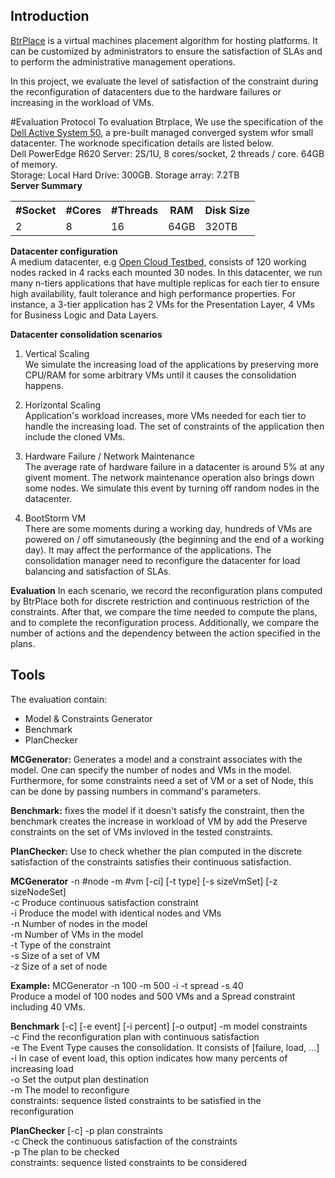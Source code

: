 ## Introduction

[BtrPlace](http://btrp.inria.fr) is a virtual machines placement algorithm for hosting platforms. It can be customized
by administrators to ensure the satisfaction of SLAs and to perform the administrative management operations.

In this project, we evaluate the level of satisfaction of the constraint during the reconfiguration of datacenters due
to the hardware failures or increasing in the workload of VMs.


#Evaluation Protocol
To evaluation Btrplace, We use the specification of the [Dell Active System 50](http://www.dell.com/us/business/p/dell-vstart-50/pd), a pre-built managed converged system wfor small datacenter. The worknode specification details are listed below.  
Dell PowerEdge R620 Server: 2S/1U, 8 cores/socket, 2 threads / core.  64GB of memory.   
Storage: Local Hard Drive: 300GB. Storage array: 7.2TB  
**Server Summary**
<table>
  <tr>
    <th>#Socket</th>
    <th>#Cores</th>
    <th>#Threads</th>
    <th>RAM</th>
    <th>Disk Size</th>
  </tr>
  <tr>
    <td>2</td>
  <td>8</td>
	<td>16</td>
    <td>64GB</td>
    <td>320TB</td>
</table>

**Datacenter configuration**   
A medium datacenter, e.g [Open Cloud Testbed](http://opencloudconsortium.org), consists of 120 working nodes racked in 4 racks each mounted 30 nodes. 
In this datacenter, we run many n-tiers applications that have multiple replicas for each tier to ensure high availability,
fault tolerance and high performance properties. For instance, a 3-tier application has 2 VMs for the Presentation Layer,
4 VMs for Business Logic and Data Layers.


**Datacenter consolidation scenarios**  

1. Vertical Scaling  
We simulate the increasing load of the applications by preserving more CPU/RAM for some arbitrary VMs until it
causes the consolidation happens. 

2. Horizontal Scaling  
Application's workload increases, more VMs needed for each tier to handle the increasing load. The set of constraints of the application then include
the cloned VMs. 

3. Hardware Failure / Network Maintenance  
The average rate of hardware failure in a datacenter is around 5% at any givent moment. The network maintenance operation also brings down some nodes.
We simulate this event by turning off random nodes in the datacenter. 

4. BootStorm VM  
There are some moments during a working day, hundreds of VMs are powered on / off simutaneously (the beginning and the end of a working day). It may 
affect the performance of the applications. The consolidation manager need to reconfigure the datacenter for load balancing and satisfaction of SLAs.

**Evaluation**
In each scenario, we record the reconfiguration plans computed by BtrPlace both for discrete restriction
and continuous restriction of the constraints. After that, we compare the time needed to compute the plans, and to
complete the reconfiguration process. Additionally, we compare the number of actions and the dependency between the action
specified in the plans.

## Tools

The evaluation contain:  
* Model & Constraints Generator  
* Benchmark  
* PlanChecker  

**MCGenerator:**  Generates a model and a constraint associates with the model. One can specify the number of nodes and
 VMs in the model. Furthermore, for some constraints need a set of VM or a set of Node, this can be done by passing
 numbers in command's parameters.

**Benchmark:** fixes the model if it doesn't satisfy the constraint, then the benchmark creates the increase in workload
 of VM by add the Preserve constraints on the set of VMs invloved in the tested constraints.

**PlanChecker:** Use to check whether the plan computed in the discrete satisfaction of the constraints satisfies their
continuous satisfaction.

**MCGenerator** -n #node -m #vm [-ci] [-t type] [-s sizeVmSet] [-z sizeNodeSet]  
-c  Produce continuous satisfaction constraint  
-i  Produce the model with identical nodes and VMs  
-n  Number of nodes in the model  
-m  Number of VMs in the model  
-t  Type of the constraint  
-s  Size of a set of VM  
-z  Size of a set of node  

  **Example:** MCGenerator -n 100 -m 500 -i -t spread -s 40  
Produce a model of 100 nodes and 500 VMs and a Spread constraint including 40 VMs.

**Benchmark** [-c] [-e event] [-i percent] [-o output] -m model constraints  
-c  Find the reconfiguration plan with continuous satisfaction  
-e  The Event Type causes the consolidation. It consists of [failure, load, ...]  
-i  In case of event load, this option indicates how many percents of increasing load  
-o  Set the output plan destination  
-m  The model to reconfigure  
constraints: sequence listed constraints to be satisfied in the reconfiguration  

**PlanChecker** [-c] -p plan constraints  
-c  Check the continuous satisfaction of the constraints  
-p  The plan to be checked  
constraints: sequence listed constraints to be considered

